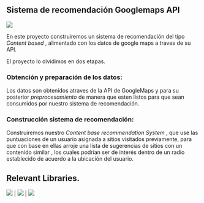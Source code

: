 ## Sistema de recomendación Googlemaps API

![](https://s.aolcdn.com/hss/storage/midas/4f372c03fde02b460bd43f8b9a2d1ebb/206422544/google+maps.jpeg)

En este proyecto construiremos un sistema de recomendación del tipo *Content based* , alimentado con los datos de google maps a traves de su API. 

El proyecto lo dividimos en dos etapas.

###  Obtención y  preparación de los datos:
 Los datos son obtenidos atraves de la API de GoogleMaps y para su posterior *preprocesamiento* de manera que esten listos para que sean consumidos por nuestro sistema de recomendación.
###  Construcción sistema de recomendación: 
Construiremos nuestro *Content base recommendation System* , que use las puntuaciones de un usuario asignada a sitios visitados previamente, para que con base en ellas arroje una lista de sugerencias de sitios con un contenido similar , los cuales podrian ser de interés dentro de un radio establecido de acuerdo a la ubicación del usuario.

## Relevant Libraries.
<img src="https://img.shields.io/badge/-Pandas-blueviolet"> | <img src="https://img.shields.io/badge/-Sklearn-critical"> | <img src="https://img.shields.io/badge/-request-brightgreen"> 
